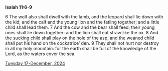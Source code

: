 **Isaiah 11:6-9**

6 The wolf also shall dwell with the lamb, and the leopard shall lie down with the kid; and the calf and the young lion and the fatling together; and a little child shall lead them. 7 And the cow and the bear shall feed; their young ones shall lie down together: and the lion shall eat straw like the ox. 8 And the sucking child shall play on the hole of the asp, and the weaned child shall put his hand on the cockatrice’ den. 9 They shall not hurt nor destroy in all my holy mountain: for the earth shall be full of the knowledge of the Lord, as the waters cover the sea.

[Tuesday 17-December, 2024](https://getbible.life/kjv/Isaiah/11/6-9)
